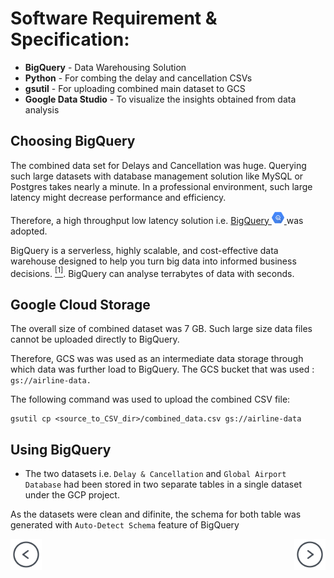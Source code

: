 # Software Requirement & Specification:
- **BigQuery** - Data Warehousing Solution
- **Python** - For combing the delay and cancellation CSVs
- **gsutil** - For uploading combined main dataset to GCS
- **Google Data Studio** - To visualize the insights obtained from data analysis

## Choosing BigQuery

The combined data set for Delays and Cancellation was huge. Querying such large datasets with database management solution like MySQL or Postgres takes nearly a minute. In a professional environment, such large latency might decrease performance and efficiency.

Therefore, a high throughput low latency solution i.e.
<a target="_blank" href="https://cloud.google.com/bigquery">BigQuery 
<img src="images/BigQuery-Logo.png" width="20px">
</a> was adopted.

BigQuery is a serverless, highly scalable, and cost-effective data warehouse designed to help you turn big data into informed business decisions. <a href="https://cloud.google.com/bigquery" target="_blank"><sup>[1]</sup></a>. BigQuery can analyse terrabytes of data with seconds.


## Google Cloud Storage
The overall size of combined dataset was 7 GB. Such large size data files cannot be uploaded directly to BigQuery. 

Therefore, GCS was was used as an intermediate data storage through which data was further load to BigQuery. The GCS bucket that was used : `gs://airline-data.` 

The following command was used to upload the combined CSV file:
```
gsutil cp <source_to_CSV_dir>/combined_data.csv gs://airline-data
```

## Using BigQuery

- The two datasets i.e. `Delay & Cancellation` and `Global Airport Database` had been stored in two separate tables in a single dataset under the GCP project.

As the datasets were clean and difinite, the schema for both table was generated with `Auto-Detect Schema` feature of BigQuery

<div class="parent" style="display: inline-block;width: 100%;">
    <div class="header3" style="display: inline;float: left;width: 50%;">
        <a href="obtaining"><img src="images/prev-page.png" style="max-width: 50px"></a>
    </div>
    <div style="text-align: right;display: inline;cursor:pointer;float: right;right: -6px;" align="right"> 
        <a href="analysis"><img src="images/next-page.png" style="max-width: 50px"></a>
    </div>
</div>